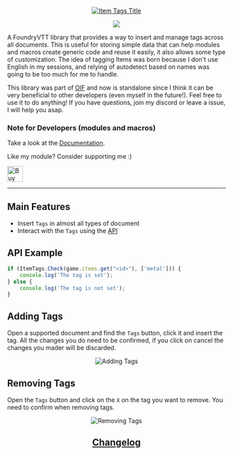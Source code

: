 <a href="https://foundryvtt.com/packages/object-interaction-fx">
    <p align="center">
        <img src="https://raw.githubusercontent.com/ZotyDev/FoundryVTT-ItemTags/main/branding/title.png" alt="Item Tags Title">
    </p>
</a>

<p align="center">
    <a href="https://discord.gg/RAgPXB4zG7">
        <img src="https://discord.com/api/guilds/1071251491375042661/widget.png?style=shield"/>
    </a>
</p>

A FoundryVTT library that provides a way to insert and manage tags across all documents. This is useful for storing simple data that can help modules and macros create generic code and reuse it easily, it also allows some type of customization. The idea of tagging Items was born because I don't use English in my sessions, and relying of autodetect based on names was going to be too much for me to handle.

This library was part of [OIF](https://github.com/ZotyDev/objects-interactions-fx) and now is standalone since I think it can be very beneficial to other developers (even myself in the future!). Feel free to use it to do anything! If you have questions, join my discord or leave a issue, I will help you asap.

### Note for Developers (modules and macros)
Take a look at the [Documentation](https://modules.zoty.dev/itemTags/introduction.html).

Like my module? Consider supporting me :)

<a href='https://ko-fi.com/T6T8IFCB5' target='_blank'><img height='36' style='border:0px;height:36px;' src='https://storage.ko-fi.com/cdn/kofi5.png?v=3' border='0' alt='Buy Me a Coffee at ko-fi.com' /></a>

---
## Main Features
- Insert `Tags` in almost all types of document
- Interact with the `Tags` using the [API](https://modules.zoty.dev/itemTags/apiReference.html)

## API Example
```js
if (ItemTags.Check(game.items.get("<id>"), ['metal'])) {
    console.log('The tag is set');
} else {
    console.log('The tag is not set');
}
```

## Adding Tags
Open a supported document and find the `Tags` button, click it and insert the tag. All the changes you do need to be confirmed, if you click on cancel the changes you mader will be discarded.

<p align="center">
    <img src="https://modules.zoty.dev/resources/itemTags/adding-tags.gif" alt="Adding Tags">
</p>

## Removing Tags
Open the `Tags` button and click on the `X` on the tag you want to remove. You need to confirm when removing tags.

<p align="center">
    <img src="https://modules.zoty.dev/resources/itemTags/removing-tags.gif" alt="Removing Tags">
</p>

<h2 align="center"> <a href="https://github.com/ZotyDev/FoundryVTT-ItemTags/blob/main/CHANGELOG.md"> Changelog</a></h2>
